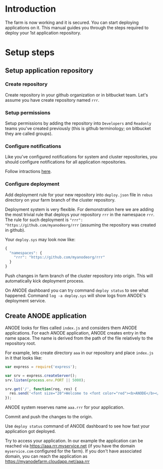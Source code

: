 # Introduction

The farm is now working and it is secured. You can start deploying applications on it. This manual guides you through the steps required to deploy your 1st application repository.

# Setup steps

## Setup application repository

### Create repository

Create repository in your github organization or in bitbucket team.
Let's assume you have create repository named ```rrr```.

### Setup permissions

Setup permissions by adding the repository into ```Developers``` and ```Readonly``` teams you've created previously (this is github terminology; on bitbucket they are called groups).

### Configure notifications

Like you've configured notifications for system and cluster repositories, you should configure notifications for all application repositories.

Follow intractions [here](https://github.com/anodejs/anodejs/blob/master/docs/SIMPLE_SETUP.md#configure-deployment-notifications).

### Configure deployment

Add deployment rule for your new repository into ```deploy.json``` file in ```rebus``` directory on your farm branch of the cluster repository.

Deployment system is very flexible. For demonstration here we are adding the most trivial rule that deploys your repository ```rrr``` in the namespace ```rrr```. The rule for such deployment is ```"rrr": "https://github.com/myanodeorg/rrr``` (assuming the repository was created in github).

Your ```deploy.sys``` may look now like:

```javascript
{
  "namespaces": {
    "rrr": "https://github.com/myanodeorg/rrr"
  }
}
```

Push changes in farm branch of the cluster repository into origin. This will automatically kick deployment process.

On ANODE dashboard you can try command ```deploy status``` to see what happened. Command ```log -a deploy.sys``` will show logs from ANODE's deployment service.

## Create ANODE application

ANODE looks for files called ```index.js``` and considers them ANODE applications. For each ANODE application, ANODE creates entry in the name space. The name is derived from the path of the file relatively to the repository root.

For example, lets create directory ```aaa``` in our repository and place ```index.js``` in it that looks like:

```javascript
var express = require('express');

var srv = express.createServer();
srv.listen(process.env.PORT || 5000);

srv.get('/', function(req, res) {
  res.send('<font size="20">Welcome to <font color="red"><b>ANODE</b></font> application!</font>', 200);
});
```

ANODE system reserves name ```aaa.rrr``` for your application.

Commit and push the changes to the origin.

Use ```deploy status``` command of ANODE dashboard to see how fast your application got deployed.

Try to access your application. In our example the application can be reached via https://aaa.rrr.myservice.net (if you have the domain ```myservice.com``` configured for the farm). If you don't have associated domain, you can reach the application as https://myanodefarm.cloudapp.net/aaa.rrr